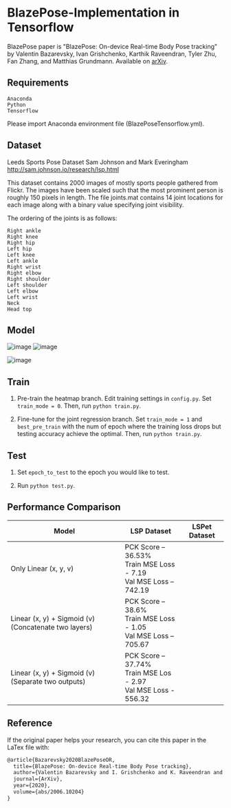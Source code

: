 # BlazePose-Implementation in Tensorflow
BlazePose paper is "BlazePose: On-device Real-time Body Pose tracking" by Valentin Bazarevsky, Ivan Grishchenko, Karthik Raveendran, Tyler Zhu, Fan Zhang, and Matthias Grundmann. Available on [arXiv](https://arxiv.org/abs/2006.10204).

## Requirements
```
Anaconda
Python
Tensorflow
```
Please import Anaconda environment file (BlazePoseTensorflow.yml).

## Dataset
Leeds Sports Pose Dataset
Sam Johnson and Mark Everingham
http://sam.johnson.io/research/lsp.html

This dataset contains 2000 images of mostly sports people
gathered from Flickr. The images have been scaled such that the
most prominent person is roughly 150 pixels in length. The file
joints.mat contains 14 joint locations for each image along with
a binary value specifying joint visibility.

The ordering of the joints is as follows:
```
Right ankle
Right knee
Right hip
Left hip
Left knee
Left ankle
Right wrist
Right elbow
Right shoulder
Left shoulder
Left elbow
Left wrist
Neck
Head top
```

## Model
![image](https://user-images.githubusercontent.com/14852495/156509720-2d900f7b-8953-4219-9aa8-dea97dccb93c.png)
![image](https://user-images.githubusercontent.com/14852495/156510922-5d962d87-e021-4a3f-9c67-3afbd168a022.png)

![image](https://user-images.githubusercontent.com/14852495/156573965-3776af14-ffaa-4e65-a5c9-eb4a7ebcf1b5.png)

## Train
1. Pre-train the heatmap branch.
    Edit training settings in `config.py`. Set `train_mode = 0`.
    Then, run `python train.py`.
    
2. Fine-tune for the joint regression branch.
    Set `train_mode = 1` and `best_pre_train` with the num of epoch where the training loss drops but testing accuracy achieve the optimal.
    Then, run `python train.py`.

## Test
1. Set `epoch_to_test` to the epoch you would like to test.

2. Run `python test.py`.

## Performance Comparison
| Model                                                | LSP Dataset                                                    | LSPet Dataset |
| ---------------------------------------------------- | -------------------------------------------------------------- | ------------- |
| Only Linear (x, y, v)                                | PCK Score – 36.53% <br /> Train MSE Loss - 7.19 <br /> Val MSE Loss – 742.19 | |
| Linear (x, y) + Sigmoid (v) (Concatenate two layers) | PCK Score – 38.6% <br /> Train MSE Loss - 1.05 <br /> Val MSE Loss – 705.67  | |
| Linear (x, y) + Sigmoid (v) (Separate two outputs)   | PCK Score – 37.74% <br /> Train MSE Los - 2.97 <br /> Val MSE Loss - 556.32  | |

## Reference

If the original paper helps your research, you can cite this paper in the LaTex file with:

```tex
@article{Bazarevsky2020BlazePoseOR,
  title={BlazePose: On-device Real-time Body Pose tracking},
  author={Valentin Bazarevsky and I. Grishchenko and K. Raveendran and Tyler Lixuan Zhu and Fangfang Zhang and M. Grundmann},
  journal={ArXiv},
  year={2020},
  volume={abs/2006.10204}
}
```
